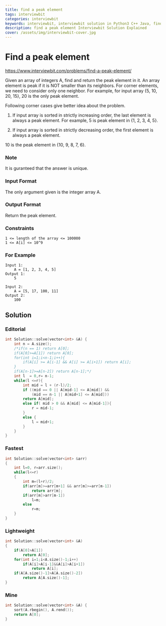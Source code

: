 ```yaml
---
title: find a peak element
tags: interviewbit
categories: interviewbit
keywords: interviewbit, interviewbit solution in Python3 C++ Java, find a peak element solution
description: find a peak element Interviewbit Solution Explained
cover: /assets/img/interviewbit-cover.jpg
---
```


# Find a peak element

https://www.interviewbit.com/problems/find-a-peak-element/

Given an array of integers A, find and return the peak element in it.
An array element is peak if it is NOT smaller than its neighbors. 
For corner elements, we need to consider only one neighbor. 
For example, for input array {5, 10, 20, 15}, 20 is the only peak element.

Following corner cases give better idea about the problem.

1. If input array is sorted in strictly increasing order, the last element is always a peak element. 
For example, 5 is peak element in {1, 2, 3, 4, 5}.

2. If input array is sorted in strictly decreasing order, the first element is always a peak element. 

10 is the peak element in {10, 9, 8, 7, 6}.

### Note

It is guranteed that the answer is unique.

### Input Format

The only argument given is the integer array A.

### Output Format

Return the peak element.

### Constraints
```
1 <= length of the array <= 100000
1 <= A[i] <= 10^9 
```
### For Example
```
Input 1:
    A = [1, 2, 3, 4, 5]
Output 1:
    5

Input 2:
    A = [5, 17, 100, 11]
Output 2:
    100
```
## Solution 
### Editorial
```cpp
int Solution::solve(vector<int> &A) {
    int n = A.size();
    /*if(n == 1) return A[0];
    if(A[0]>=A[1]) return A[0];
    for(int i=1;i<n-1;i++){
        if(A[i] >= A[i-1] && A[i] >= A[i+1]) return A[i];
    }
    if(A[n-1]>=A[n-2]) return A[n-1];*/
    int l  = 0,r= n-1;
    while(l <=r){
        int mid = l + (r-l)/2;
        if ((mid == 0 || A[mid-1] <= A[mid]) && 
            (mid == n-1 || A[mid+1] <= A[mid])) 
        return A[mid];
        else if( mid > 0 && A[mid] <= A[mid-1]){
            r = mid-1;
        }
        else {
            l = mid+1;
        }
    }
}
```
### Fastest
```cpp
int Solution::solve(vector<int> &arr)
{
    int l=0, r=arr.size();
    while(l<=r)
    {
        int m=(l+r)/2;
        if(arr[m]>=arr[m+1] && arr[m]>=arr[m-1])
            return arr[m];
        if(arr[m]>arr[m-1])
            l=m;
        else
            r=m;
    }
}
```

### Lightweight
```cpp
int Solution::solve(vector<int> &A) 
{
    if(A[0]>A[1])
        return A[0];
    for(int i=1;i<A.size()-1;i++)
        if(A[i]>A[i-1]&&A[i]>A[i+1])
            return A[i];
    if(A[A.size()-1]>A[A.size()-2])
        return A[A.size()-1];
}
```
### Mine
```cpp
int Solution::solve(vector<int> &A) {
    sort(A.rbegin(), A.rend());
    return A[0];
}
```


